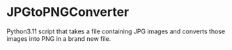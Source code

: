 # JPGtoPNGConverter
Python3.11 script that takes a file containing JPG images and converts those images into PNG in a brand new file. 

